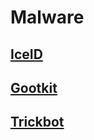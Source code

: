 # Malware

## [IceID](../malware/iceid.md)

## [Gootkit](../malware/gootkit.md)

## [Trickbot](../malware/trickbot.md)
